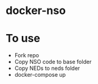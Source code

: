 # docker-nso

# To use
* Fork repo
* Copy NSO code to base folder
* Copy NEDs to neds folder
* docker-compose up
